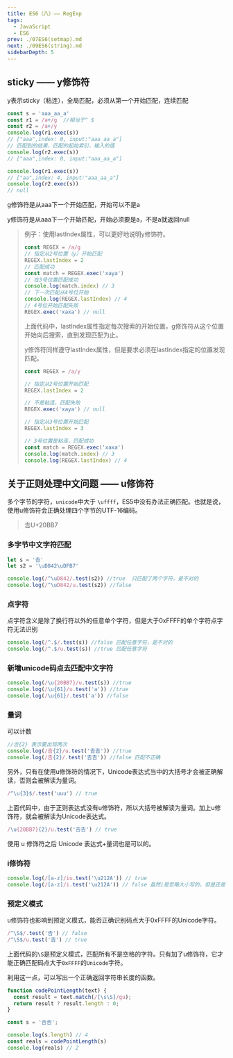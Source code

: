 ```yaml
---
title: ES6（八）—— RegExp
tags: 
  - JavaScript
  - ES6
prev: ./07ES6(setmap).md
next: ./09ES6(string).md
sidebarDepth: 5
---
```

## sticky —— y修饰符
y表示sticky（粘连），全局匹配，必须从第一个开始匹配，连续匹配
```js
const s = 'aaa_aa_a'
const r1 = /a+/g  //相当于^ $
const r2 = /a+/y
console.log(r1.exec(s))
// ["aaa",index: 0, input:"aaa_aa_a"]
// 匹配到的结果，匹配的起始索引，输入的值
console.log(r2.exec(s))
// ["aaa",index: 0, input:"aaa_aa_a"]

console.log(r1.exec(s))
// ["aa",index: 4, input:"aaa_aa_a"]
console.log(r2.exec(s))
// null
```
g修饰符是从aaa下一个开始匹配，开始可以不是a

y修饰符是从aaa下一个开始匹配，开始必须要是a，不是a就返回null


>例子：使用lastIndex属性，可以更好地说明y修饰符。
>```js
>const REGEX = /a/g
>// 指定从2号位置（y）开始匹配
>REGEX.lastIndex = 2
>// 匹配成功
>const match = REGEX.exec('xaya')
>// 在3号位置匹配成功
>console.log(match.index) // 3
>// 下一次匹配从4号位开始
>console.log(REGEX.lastIndex) // 4
>// 4号位开始匹配失败
>REGEX.exec('xaxa') // null
>```
>上面代码中，lastIndex属性指定每次搜索的开始位置，g修饰符从这个位置开始向后搜索，直到发现匹配为止。
>
>y修饰符同样遵守lastIndex属性，但是要求必须在lastIndex指定的位置发现匹配。
>```js
>const REGEX = /a/y
>
>// 指定从2号位置开始匹配
>REGEX.lastIndex = 2
>
>// 不是粘连，匹配失败
>REGEX.exec('xaya') // null
>
>// 指定从3号位置开始匹配
>REGEX.lastIndex = 3
>
>// 3号位置是粘连，匹配成功
>const match = REGEX.exec('xaxa')
>console.log(match.index) // 3
>console.log(REGEX.lastIndex) // 4
>```

## 关于正则处理中文问题 —— u修饰符
多个字节的字符，`unicode`中大于 `\uffff`，ES5中没有办法正确匹配。也就是说，使用u修饰符会正确处理四个字节的UTF-16编码。
> 𠮷U+20BB7
### 多字节中文字符匹配

```js
let s = '𠮷'
let s2 = '\uD842\uDFB7'

console.log(/^\uD842/.test(s2)) //true  只匹配了两个字符，是不对的
console.log(/^\uD842/u.test(s2)) //false
```

### 点字符
点字符含义是除了换行符以外的任意单个字符，但是大于0xFFFF的单个字符点字符无法识别
```js
console.log(/^.$/.test(s)) //false 匹配任意字符，是不对的
console.log(/^.$/u.test(s)) //true 匹配任意字符
```

### 新增unicode码点去匹配中文字符
```js
console.log(/\u{20BB7}/u.test(s)) //true
console.log(/\u{61}/u.test('a')) //true
console.log(/\u{61}/.test('a')) //false
```
### 量词
可以计数
```js
//𠮷{2} 表示要出现两次
console.log(/𠮷{2}/u.test('𠮷𠮷')) //true
console.log(/𠮷{2}/.test('𠮷𠮷')) //false 匹配不正确
```
另外，只有在使用u修饰符的情况下，Unicode表达式当中的大括号才会被正确解读，否则会被解读为量词。

```js
/^\u{3}$/.test('uuu') // true
```

上面代码中，由于正则表达式没有u修饰符，所以大括号被解读为量词。加上u修饰符，就会被解读为Unicode表达式。

```js
/\u{20BB7}{2}/u.test('𠮷𠮷') // true
```

使用 u 修饰符之后 Unicode 表达式+量词也是可以的。

### i修饰符
```js
console.log(/[a-z]/iu.test('\u212A')) // true
console.log(/[a-z]/i.test('\u212A')) // false 虽然i是忽略大小写的，但是还是匹配不正确
```

### 预定义模式
u修饰符也影响到预定义模式，能否正确识别码点大于0xFFFF的Unicode字符。

```js
/^\S$/.test('𠮷') // false
/^\S$/u.test('𠮷') // true
```

上面代码的`\S`是预定义模式，匹配所有不是空格的字符。只有加了u修饰符，它才能正确匹配码点大于`0xFFFF`的`Unicode`字符。

利用这一点，可以写出一个正确返回字符串长度的函数。

```js
function codePointLength(text) {
  const result = text.match(/[\s\S]/gu);
  return result ? result.length : 0;
}

const s = '𠮷𠮷';

console.log(s.length) // 4
const reals = codePointLength(s)
console.log(reals) // 2
```